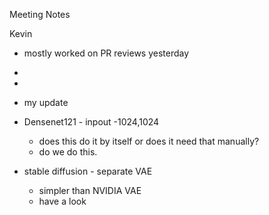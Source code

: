 Meeting Notes


Kevin
- mostly worked on PR reviews yesterday
- 
- 


- my update 

- Densenet121 - inpout -1024,1024
	- does this do it by itself or does it need that manually?
	- do we do this. 
- stable diffusion - separate VAE
	- simpler than NVIDIA VAE
	- have a look